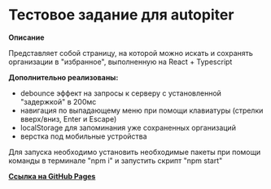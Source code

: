 # Тестовое задание для autopiter

**Описание**

Представляет собой страницу, на которой можно искать и сохранять организации в "избранное",
выполненную на React + Typescript

**Дополнительно реализованы:**
* debounce эффект на запросы к серверу с установленной "задержкой" в 200мс
* навигация по выпадающему меню при помощи клавиатуры (стрелки вверх/вниз, Enter и Escape)
* localStorage для запоминания уже сохраненных организаций
* верстка под мобильные устройства

Для запуска необходимо установить необходимые пакеты при помощи команды в терминале "npm i"
и запустить скрипт "npm start"

**[Ссылка на GitHub Pages](https://kiwied.github.io/testovoeTS-autopiter/)**
